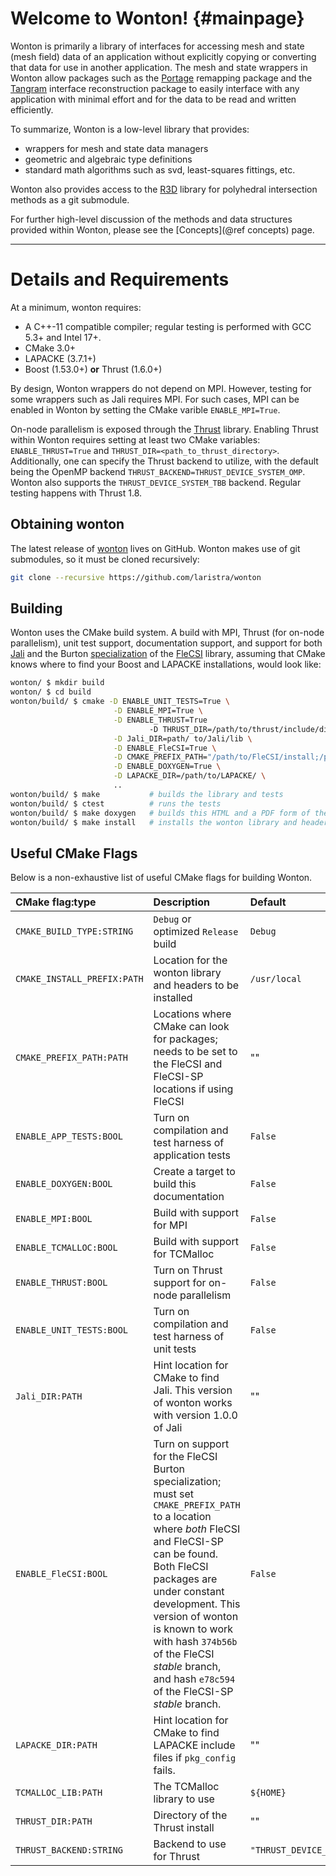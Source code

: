 # Welcome to Wonton!   {#mainpage}

Wonton is primarily a library of interfaces for accessing mesh and state (mesh field) 
data of an application without explicitly copying or converting that data for use 
in another application. The mesh and state wrappers in Wonton allow packages such
as the [Portage](https://github.com/laristra/portage) remapping package and the 
[Tangram](https://github.com/laristra/tangram) interface reconstruction package 
to easily interface with any application with minimal effort and for the data 
to be read and written efficiently.  

To summarize, Wonton is a low-level library that provides:
- wrappers for mesh and state data managers
- geometric and algebraic type definitions 
- standard math algorithms such as svd, least-squares fittings, etc. 

Wonton also provides access to the [R3D](https://github.com/devonmpowell/r3d.git) 
library for polyhedral intersection methods as a git submodule. 

For further high-level discussion of the methods and data structures provided
within Wonton, please see the [Concepts](@ref concepts) page. 

---

# Details and Requirements

At a minimum, wonton requires:
- A C++-11 compatible compiler; regular testing is performed with GCC
  5.3+ and Intel 17+.
- CMake 3.0+
- LAPACKE (3.7.1+)
- Boost (1.53.0+) **or** Thrust (1.6.0+)

By design, Wonton wrappers do not depend on MPI. However, testing for 
some wrappers such as Jali requires MPI. For such cases, MPI can be 
enabled in Wonton by setting the CMake varible 
`ENABLE_MPI=True`.

On-node parallelism is exposed through
the [Thrust](https://thrust.github.io) library.  Enabling Thrust
within Wonton requires setting at least two CMake variables:
`ENABLE_THRUST=True` and `THRUST_DIR=<path_to_thrust_directory>`.
Additionally, one can specify the Thrust backend to utilize, with the
default being the OpenMP backend
`THRUST_BACKEND=THRUST_DEVICE_SYSTEM_OMP`.  Wonton also supports the
`THRUST_DEVICE_SYSTEM_TBB` backend.  Regular testing happens with
Thrust 1.8. 

## Obtaining wonton

The latest release of [wonton](https://github.com/laristra/wonton)
lives on GitHub.  Wonton makes use of git submodules, so it must be
cloned recursively:

```sh
git clone --recursive https://github.com/laristra/wonton
```

## Building

Wonton uses the CMake build system. A build with MPI, Thrust (for on-node
parallelism), unit test support, documentation support, and support for 
both [Jali](https://github.com/lanl/jali) and the Burton 
[specialization](https://github.com/laristra/flecsi-sp) of 
the [FleCSI](https://github.com/laristra/flecsi) library, assuming that CMake knows where to
find your Boost and LAPACKE installations,  would look like:

~~~sh
wonton/ $ mkdir build
wonton/ $ cd build
wonton/build/ $ cmake -D ENABLE_UNIT_TESTS=True \
					   -D ENABLE_MPI=True \
					   -D ENABLE_THRUST=True 
             				   -D THRUST_DIR=/path/to/thrust/include/directory \
					   -D Jali_DIR=path/ to/Jali/lib \
					   -D ENABLE_FleCSI=True \
					   -D CMAKE_PREFIX_PATH="/path/to/FleCSI/install;/path/to/FleCSI-sp/install" \
					   -D ENABLE_DOXYGEN=True \
					   -D LAPACKE_DIR=/path/to/LAPACKE/ \
					   ..
wonton/build/ $ make           # builds the library and tests
wonton/build/ $ ctest          # runs the tests
wonton/build/ $ make doxygen   # builds this HTML and a PDF form of the documentation
wonton/build/ $ make install   # installs the wonton library and headers into CMAKE_INSTALL_PREFIX
~~~

## Useful CMake Flags
Below is a non-exhaustive list of useful CMake flags for building
Wonton.

| CMake flag:type | Description | Default |
|:----------|:------------|:--------|
| `CMAKE_BUILD_TYPE:STRING`| `Debug` or optimized `Release` build | `Debug` |
| `CMAKE_INSTALL_PREFIX:PATH` | Location for the wonton library and headers to be installed | `/usr/local` |
| `CMAKE_PREFIX_PATH:PATH` | Locations where CMake can look for packages; needs to be set to the FleCSI and FleCSI-SP locations if using FleCSI | "" |
| `ENABLE_APP_TESTS:BOOL` | Turn on compilation and test harness of application tests | `False` |
| `ENABLE_DOXYGEN:BOOL` | Create a target to build this documentation | `False` |
| `ENABLE_MPI:BOOL` | Build with support for MPI | `False` |
| `ENABLE_TCMALLOC:BOOL` | Build with support for TCMalloc | `False` |
| `ENABLE_THRUST:BOOL` | Turn on Thrust support for on-node parallelism | `False` |
| `ENABLE_UNIT_TESTS:BOOL` | Turn on compilation and test harness of unit tests | `False` |
| `Jali_DIR:PATH` | Hint location for CMake to find Jali.  This version of wonton works with version 1.0.0 of Jali | "" |
| `ENABLE_FleCSI:BOOL` | Turn on support for the FleCSI Burton specialization; must set `CMAKE_PREFIX_PATH` to a location where _both_ FleCSI and FleCSI-SP can be found. Both FleCSI packages are under constant development.  This version of wonton is known to work with hash `374b56b` of the FleCSI _stable_ branch, and hash `e78c594` of the FleCSI-SP _stable_ branch. | `False` |
| `LAPACKE_DIR:PATH` | Hint location for CMake to find LAPACKE include files if `pkg_config` fails. | "" |
| `TCMALLOC_LIB:PATH` | The TCMalloc library to use | `${HOME}` |
| `THRUST_DIR:PATH` | Directory of the Thrust install | "" |
| `THRUST_BACKEND:STRING` | Backend to use for Thrust | `"THRUST_DEVICE_SYSTEM_OMP"` |
